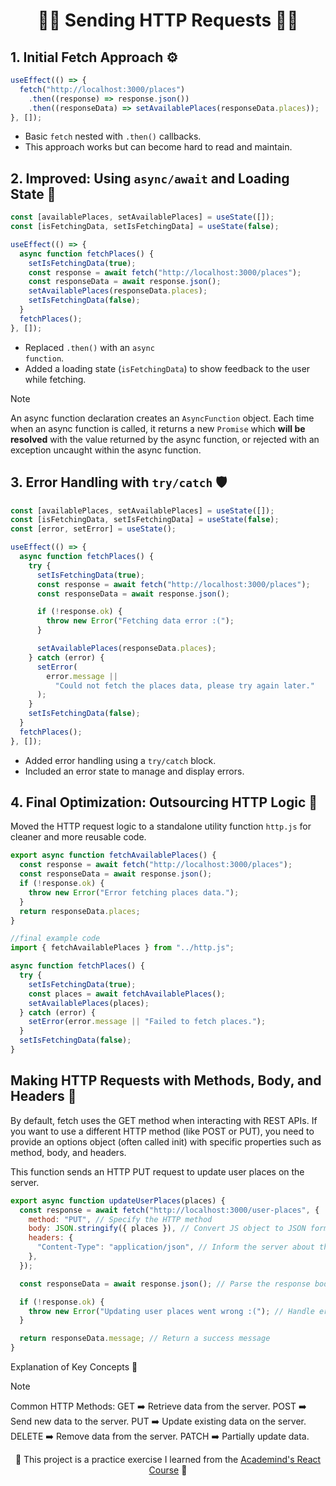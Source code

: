 <h1 align="center">🧙‍♂️ Sending HTTP Requests 🧙‍♂️</h1>

## 1. Initial Fetch Approach ⚙️
```javascript
useEffect(() => {
  fetch("http://localhost:3000/places")
    .then((response) => response.json())
    .then((responseData) => setAvailablePlaces(responseData.places));
}, []);
```
- Basic <code>fetch</code> nested with <code>.then()</code> callbacks.
- This approach works but can become hard to read and maintain.

## 2. Improved: Using <code>async/await</code> and Loading State 🚀
```javascript
const [availablePlaces, setAvailablePlaces] = useState([]);
const [isFetchingData, setIsFetchingData] = useState(false);

useEffect(() => {
  async function fetchPlaces() {
    setIsFetchingData(true);
    const response = await fetch("http://localhost:3000/places");
    const responseData = await response.json();
    setAvailablePlaces(responseData.places);
    setIsFetchingData(false);
  }
  fetchPlaces();
}, []);

```
- Replaced <code>.then()</code> with an <code>async function</code>.
- Added a loading state (<code>isFetchingData</code>) to show feedback to the user while fetching.

> [!NOTE]
> An async function declaration creates an <code>AsyncFunction</code> object.
> Each time when an async function is called, it returns a new <code>Promise</code> which <strong>will be resolved</strong> with the value returned by the async function, or rejected with an exception uncaught within the async function.

## 3. Error Handling with <code>try/catch</code> 🛡️
```javascript
const [availablePlaces, setAvailablePlaces] = useState([]);
const [isFetchingData, setIsFetchingData] = useState(false);
const [error, setError] = useState();

useEffect(() => {
  async function fetchPlaces() {
    try {
      setIsFetchingData(true);
      const response = await fetch("http://localhost:3000/places");
      const responseData = await response.json();

      if (!response.ok) {
        throw new Error("Fetching data error :(");
      }

      setAvailablePlaces(responseData.places);
    } catch (error) {
      setError(
        error.message ||
          "Could not fetch the places data, please try again later."
      );
    }
    setIsFetchingData(false);
  }
  fetchPlaces();
}, []);

```
- Added error handling using a <code>try/catch</code> block.
- Included an error state to manage and display errors.

## 4. Final Optimization: Outsourcing HTTP Logic 🧰
Moved the HTTP request logic to a standalone utility function <code>http.js</code> for cleaner and more reusable code.
```javascript
export async function fetchAvailablePlaces() {
  const response = await fetch("http://localhost:3000/places");
  const responseData = await response.json();
  if (!response.ok) {
    throw new Error("Error fetching places data.");
  }
  return responseData.places;
}

//final example code
import { fetchAvailablePlaces } from "../http.js";

async function fetchPlaces() {
  try {
    setIsFetchingData(true);
    const places = await fetchAvailablePlaces();
    setAvailablePlaces(places);
  } catch (error) {
    setError(error.message || "Failed to fetch places.");
  }
  setIsFetchingData(false);
}
```

## Making HTTP Requests with Methods, Body, and Headers 🚀
By default, fetch uses the GET method when interacting with REST APIs. If you want to use a different HTTP method (like POST or PUT), you need to provide an options object (often called init) with specific properties such as method, body, and headers.

This function sends an HTTP PUT request to update user places on the server.
```javascript
export async function updateUserPlaces(places) {
  const response = await fetch("http://localhost:3000/user-places", {
    method: "PUT", // Specify the HTTP method
    body: JSON.stringify({ places }), // Convert JS object to JSON format
    headers: {
      "Content-Type": "application/json", // Inform the server about the data type
    },
  });

  const responseData = await response.json(); // Parse the response body as JSON

  if (!response.ok) {
    throw new Error("Updating user places went wrong :("); // Handle errors
  }

  return responseData.message; // Return a success message
}
```

Explanation of Key Concepts 🧰
> [!NOTE]
> Common HTTP Methods: GET ➡️ Retrieve data from the server. POST ➡️ Send new data to the server. PUT ➡️ Update existing data on the server. DELETE ➡️ Remove data from the server. PATCH ➡️ Partially update data.



<p align="center">🐸 This project is a practice exercise I learned from the <a href='https://www.udemy.com/course/react-the-complete-guide-incl-redux/?couponCode=ST7MT110524'>Academind's React Course</a> 🐸</p>
